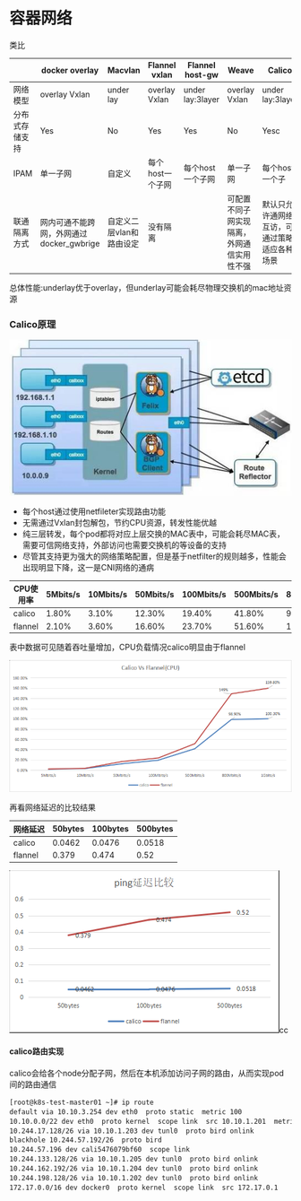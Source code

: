 # 容器网络

类比

|                | docker overlay                           | Macvlan                  | Flannel vxlan    | Flannel host-gw  | Weave                                      | Calico                                       |
| -------------- | ---------------------------------------- | ------------------------ | ---------------- | ---------------- | ------------------------------------------ | -------------------------------------------- |
| 网络模型       | overlay Vxlan                            | under lay                | overlay Vxlan    | under lay:3layer | overlay Vxlan                              | under lay:3layer                             |
| 分布式存储支持 | Yes                                      | No                       | Yes              | Yes              | No                                         | Yesc                                         |
| IPAM           | 单一子网                                 | 自定义                   | 每个host一个子网 | 每个host一个子网 | 单一子网                                   | 每个host一个子                               |
| 联通隔离方式   | 网内可通不能跨网，外网通过docker_gwbrige | 自定义二层vlan和路由设定 | 没有隔离         |                  | 可配置不同子网实现隔离，外网通信实用性不强 | 默认只允许通网络互访，可通过策略适应各种场景 |

总体性能:underlay优于overlay，但underlay可能会耗尽物理交换机的mac地址资源

### Calico原理



![1528251021594](assets/1528251021594.png)

- 每个host通过使用netfileter实现路由功能
- 无需通过Vxlan封包解包，节约CPU资源，转发性能优越
- 纯三层转发，每个pod都将对应上层交换的MAC表中，可能会耗尽MAC表，需要可信网络支持，外部访问也需要交换机的等设备的支持
- 尽管其支持更为强大的网络策略配置，但是基于netfilter的规则越多，性能会出现明显下降，这一是CNI网络的通病

| CPU使用率 | 5Mbits/s | 10Mbits/s | 50Mbits/s | 100Mbits/s | 500Mbits/s | 800Mbits/s | 1Gbits/s |
| --------- | -------- | --------- | --------- | ---------- | ---------- | ---------- | -------- |
| calico    | 1.80%    | 3.10%     | 12.30%    | 19.40%     | 41.80%     | 98.90%     | 100.30%  |
| flannel   | 2.10%    | 3.60%     | 16.60%    | 23.70%     | 51.60%     | 149%       | 159.80%  |

表中数据可见随着吞吐量增加，CPU负载情况calico明显由于flannel

![1528251243740](assets/1528251243740.png)

再看网络延迟的比较结果

| 网络延迟 | 50bytes | 100bytes | 500bytes |
| -------- | ------- | -------- | -------- |
| calico   | 0.0462  | 0.0476   | 0.0518   |
| flannel  | 0.379   | 0.474    | 0.52     |

![1528251402886](assets/1528251402886.png)cc
							

#### calico路由实现

calico会给各个node分配子网，然后在本机添加访问子网的路由，从而实现pod间的路由通信

```bash
[root@k8s-test-master01 ~]# ip route
default via 10.10.3.254 dev eth0  proto static  metric 100                      #默认网关
10.10.0.0/22 dev eth0  proto kernel  scope link  src 10.10.1.201  metric 100    #宿主机网络路由
10.244.17.128/26 via 10.10.1.203 dev tunl0  proto bird onlink                   #访问master03的子网路由
blackhole 10.244.57.192/26  proto bird 
10.244.57.196 dev cali5476079bf60  scope link 
10.244.133.128/26 via 10.10.1.205 dev tunl0  proto bird onlink                  #访问node1的子网路由
10.244.162.192/26 via 10.10.1.204 dev tunl0  proto bird onlink                  #访问noded的子网路由
10.244.198.128/26 via 10.10.1.202 dev tunl0  proto bird onlink                  #访问master02的子网路由
172.17.0.0/16 dev docker0  proto kernel  scope link  src 172.17.0.1 
```

